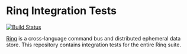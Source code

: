 # Rinq Integration Tests

[![Build Status](http://img.shields.io/travis/rinq/test/master.svg)](https://travis-ci.org/rinq/test)

[Rinq](http://rinq.io) is a cross-language command bus and distributed ephemeral
data store. This repository contains integration tests for the entire Rinq suite.
